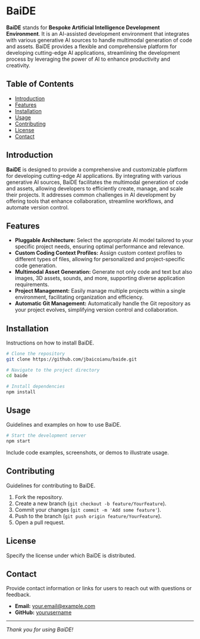 # BaiDE

**BaiDE** stands for **Bespoke Artificial Intelligence Development Environment**. It is an AI-assisted development environment that integrates with various generative AI sources to handle multimodal generation of code and assets. BaiDE provides a flexible and comprehensive platform for developing cutting-edge AI applications, streamlining the development process by leveraging the power of AI to enhance productivity and creativity.

## Table of Contents

- [Introduction](#introduction)
- [Features](#features)
- [Installation](#installation)
- [Usage](#usage)
- [Contributing](#contributing)
- [License](#license)
- [Contact](#contact)

## Introduction

**BaiDE** is designed to provide a comprehensive and customizable platform for developing cutting-edge AI applications. By integrating with various generative AI sources, BaiDE facilitates the multimodal generation of code and assets, allowing developers to efficiently create, manage, and scale their projects. It addresses common challenges in AI development by offering tools that enhance collaboration, streamline workflows, and automate version control.

## Features

- **Pluggable Architecture:** Select the appropriate AI model tailored to your specific project needs, ensuring optimal performance and relevance.
- **Custom Coding Context Profiles:** Assign custom context profiles to different types of files, allowing for personalized and project-specific code generation.
- **Multimodal Asset Generation:** Generate not only code and text but also images, 3D assets, sounds, and more, supporting diverse application requirements.
- **Project Management:** Easily manage multiple projects within a single environment, facilitating organization and efficiency.
- **Automatic Git Management:** Automatically handle the Git repository as your project evolves, simplifying version control and collaboration.

## Installation

Instructions on how to install BaiDE.

```bash
# Clone the repository
git clone https://github.com/jbaicoianu/baide.git

# Navigate to the project directory
cd baide

# Install dependencies
npm install
```

## Usage

Guidelines and examples on how to use BaiDE.

```bash
# Start the development server
npm start
```

Include code examples, screenshots, or demos to illustrate usage.

## Contributing

Guidelines for contributing to BaiDE.

1. Fork the repository.
2. Create a new branch (`git checkout -b feature/YourFeature`).
3. Commit your changes (`git commit -m 'Add some feature'`).
4. Push to the branch (`git push origin feature/YourFeature`).
5. Open a pull request.

## License

Specify the license under which BaiDE is distributed.

## Contact

Provide contact information or links for users to reach out with questions or feedback.

- **Email:** your.email@example.com
- **GitHub:** [yourusername](https://github.com/yourusername)

---

*Thank you for using BaiDE!*